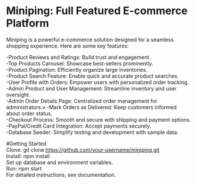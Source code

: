 # Miniping: Full Featured E-commerce Platform

Miniping is a powerful e-commerce solution designed for a seamless shopping experience. Here are some key features:

-Product Reviews and Ratings: Build trust and engagement.<br/>
-Top Products Carousel: Showcase best-sellers prominently.<br/>
-Product Pagination: Efficiently organize large inventories.<br/>
-Product Search Feature: Enable quick and accurate product searches.<br/>
-User Profile with Orders: Empower users with personalized order tracking.<br/>
-Admin Product and User Management: Streamline inventory and user oversight.<br/>
-Admin Order Details Page: Centralized order management for administrators.v
-Mark Orders as Delivered: Keep customers informed about order status.<br/>
-Checkout Process: Smooth and secure with shipping and payment options.<br/>
-PayPal/Credit Card Integration: Accept payments securely.<br/>
-Database Seeder: Simplify testing and development with sample data.<br/>

#Getting Started<br/>
Clone: git clone https://github.com/your-username/miniping.git<br/>
Install: npm install<br/>
Set up database and environment variables.<br/>
Run: npm start<br/>
For detailed instructions, see documentation.<br/>

